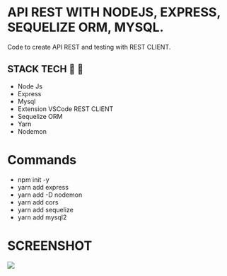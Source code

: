 # API REST WITH NODEJS, EXPRESS, SEQUELIZE ORM, MYSQL.
Code to create API REST and testing with REST CLIENT.

## STACK TECH :wrench: :hammer:

* Node Js
* Express
* Mysql
* Extension VSCode REST CLIENT
* Sequelize ORM
* Yarn 
* Nodemon

# Commands 
* npm init -y 
* yarn add express
* yarn add -D nodemon
* yarn add cors
* yarn add sequelize
* yarn add mysql2

# SCREENSHOT

![](assets/screenshot.jpg)